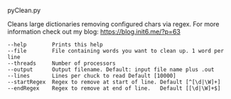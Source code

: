 pyClean.py

Cleans large dictionaries removing configured chars via regex.
For more information check out my blog: https://blog.init6.me/?p=63

    --help        Prints this help
    --file        File containing words you want to clean up. 1 word per line
    --threads     Number of processors
    --output      Output filename. Default: input file name plus .out
    --lines       Lines per chuck to read Default [10000]
    --startRegex  Regex to remove at start of line. Default [^[\d|\W]+]
    --endRegex    Regex to remove at end of line.   Default [[\d|\W]+$]
